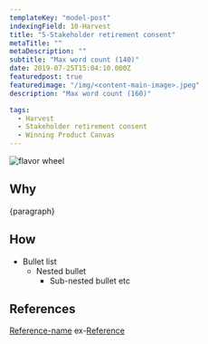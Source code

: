 ```yaml
---
templateKey: "model-post"
indexingField: 10-Harvest
title: "5-Stakeholder retirement consent"
metaTitle: ""
metaDescription: ""
subtitle: "Max word count (140)"
date: 2019-07-25T15:04:10.000Z
featuredpost: true
featuredimage: "/img/<content-main-image>.jpeg"
description: "Max word count (160)"

tags:
  - Harvest
  - Stakeholder retirement consent
  - Winning Product Canvas
---
```


![flavor wheel](/img/<content-main-image>.jpeg)

## Why
{paragraph}

## How

- Bullet list
  - Nested bullet
    - Sub-nested bullet etc

## References

[Reference-name](http://website.com)
ex-[Reference](https://www.sciencedirect.com/topics/computer-science/platform-architecture)
